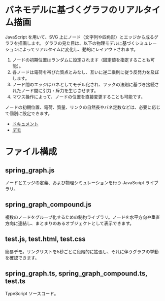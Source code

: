 # バネモデルに基づくグラフのリアルタイム描画

JavaScript を用いて、SVG 上にノード（文字列や四角形）とエッジから成るグラフを描画します。
グラフの見た目は、以下の物理モデルに基づくシミュレーションによってリアルタイムに変化し、動的にレイアウトされます。

1. ノードの初期位置はランダムに設定されます（固定値を指定することも可能）。
2. 各ノードは電荷を帯びた質点とみなし、互いに逆二乗則に従う反発力を及ぼします。
3. ノード間のエッジはバネとしてモデル化され、フックの法則に基づき接続されたノード間に引力・斥力を生じさせます。
4. マウス操作によって、ノードの位置を直接変更することも可能です。

ノードの初期位置、電荷、質量、リンクの自然長やバネ定数などは、必要に応じて個別に設定できます。

- [ドキュメント](https://tadashi9e.github.io/spring_graph/docs/)
- [デモ](https://tadashi9e.github.io/spring_graph/test.html)

# ファイル構成

## spring_graph.js

ノードとエッジの定義、および物理シミュレーションを行う JavaScript ライブラリ。

## spring_graph_compound.js

複数のノードをグループ化するための制約ライブラリ。ノードを水平方向や垂直方向に連結し、まとまりのあるオブジェクトとして表示できます。

## test.js, test.html, test.css

簡易デモ。リンクリストを5秒ごとに段階的に拡張し、それに伴うグラフの挙動を確認できます。

## spring_graph.ts, spring_graph_compound.ts, test.ts

TypeScript ソースコード。

